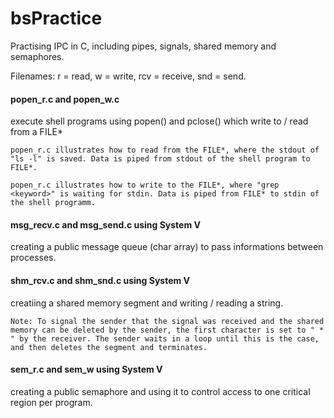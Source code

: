 # bsPractice
Practising IPC in C, including pipes, signals, shared memory and semaphores.

 Filenames: r = read, w = write, rcv = receive, snd = send.

#### popen_r.c and popen_w.c
execute shell programs using popen() and pclose() which write to / read from a FILE*

    popen_r.c illustrates how to read from the FILE*, where the stdout of "ls -l" is saved. Data is piped from stdout of the shell program to FILE*.

    popen_r.c illustrates how to write to the FILE*, where "grep <keyword>" is waiting for stdin. Data is piped from FILE* to stdin of the shell programm.

#### msg_recv.c and msg_send.c using System V
creating a public message queue (char array) to pass informations between processes.

#### shm_rcv.c and shm_snd.c using System V
creatiing a shared memory segment and writing / reading a string.

    Note: To signal the sender that the signal was received and the shared memory can be deleted by the sender, the first character is set to " * " by the receiver. The sender waits in a loop until this is the case, and then deletes the segment and terminates.

#### sem_r.c and sem_w using System V
creating a public semaphore and using it to control access to one critical region per program.
